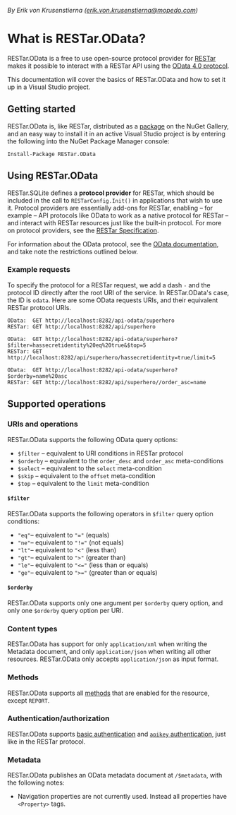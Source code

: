_By Erik von Krusenstierna (erik.von.krusenstierna@mopedo.com)_

# What is RESTar.OData?

RESTar.OData is a free to use open-source protocol provider for [RESTar](https://github.com/Mopedo/Home/tree/master/RESTar) makes it possible to interact with a RESTar API using the [OData 4.0 protocol](http://www.odata.org/).

This documentation will cover the basics of RESTar.OData and how to set it up in a Visual Studio project.

## Getting started

RESTar.OData is, like RESTar, distributed as a [package](https://www.nuget.org/packages/RESTar.OData) on the NuGet Gallery, and an easy way to install it in an active Visual Studio project is by entering the following into the NuGet Package Manager console:

```
Install-Package RESTar.OData
```

## Using RESTar.OData

RESTar.SQLite defines a **protocol provider** for RESTar, which should be included in the call to `RESTarConfig.Init()` in applications that wish to use it. Protocol providers are essentially add-ons for RESTar, enabling – for example – API protocols like OData to work as a native protocol for RESTar – and interact with RESTar resources just like the built-in protocol. For more on protocol providers, see the [RESTar Specification](https://github.com/Mopedo/Home/blob/master/RESTar/Developing%20a%20RESTar%20API/Protocol%20providers.md).

For information about the OData protocol, see the [OData documentation](http://www.odata.org/documentation/), and take note the restrictions outlined below.

### Example requests

To specify the protocol for a RESTar request, we add a dash `-` and the protocol ID directly after the root URI of the service. In RESTar.OData's case, the ID is `odata`. Here are some OData requests URIs, and their equivalent RESTar protocol URIs.

```
OData:  GET http://localhost:8282/api-odata/superhero
RESTar: GET http://localhost:8282/api/superhero
```

```
OData:  GET http://localhost:8282/api-odata/superhero?$filter=hassecretidentity%20eq%20true&$top=5
RESTar: GET http://localhost:8282/api/superhero/hassecretidentity=true/limit=5
```

```
OData:  GET http://localhost:8282/api-odata/superhero?$orderby=name%20asc
RESTar: GET http://localhost:8282/api/superhero//order_asc=name
```

## Supported operations

### URIs and operations

RESTar.OData supports the following OData query options:

- `$filter` – equivalent to URI conditions in RESTar protocol
- `$orderby` – equivalent to the `order_desc` and `order_asc` meta-conditions
- `$select` – equivalent to the `select` meta-condition
- `$skip` – equivalent to the `offset` meta-condition
- `$top` – equivalent to the `limit` meta-condition

#### `$filter`

RESTar.OData supports the following operators in `$filter` query option conditions:

- `"eq"`– equivalent to `"="` (equals)
- `"ne"`– equivalent to `"!="` (not equals)
- `"lt"`– equivalent to `"<"` (less than)
- `"gt"`– equivalent to `">"` (greater than)
- `"le"`– equivalent to `"<="` (less than or equals)
- `"ge"`– equivalent to `">="` (greater than or equals)

#### `$orderby`

RESTar.OData supports only one argument per `$orderby` query option, and only one `$orderby` query option per URI.

### Content types

RESTar.OData has support for only `application/xml` when writing the Metadata document, and only `application/json` when writing all other resources. RESTar.OData only accepts `application/json` as input format.

### Methods

RESTar.OData supports all [methods]() that are enabled for the resource, except `REPORT`.

### Authentication/authorization

RESTar.OData supports [basic authentication]() and [`apikey` authentication](), just like in the RESTar protocol.

### Metadata

RESTar.OData publishes an OData metadata document at `/$metadata`, with the following notes:

- Navigation properties are not currently used. Instead all properties have `<Property>` tags.
